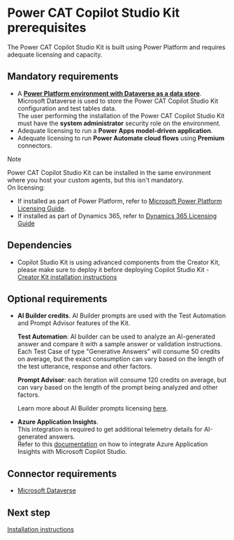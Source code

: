 # Power CAT Copilot Studio Kit prerequisites

The Power CAT Copilot Studio Kit is built using Power Platform and requires adequate licensing and capacity.

## Mandatory requirements

- A [**Power Platform environment with Dataverse as a data store**](https://learn.microsoft.com/power-platform/admin/create-environment). <br>
  Microsoft Dataverse is used to store the Power CAT Copilot Studio Kit configuration and test tables data. <br>
  The user performing the installation of the Power CAT Copilot Studio Kit must have the **system administrator** security role on the environment.
- Adequate licensing to run a **Power Apps model-driven application**.
- Adequate licensing to run **Power Automate cloud flows** using **Premium** connectors.

> [!NOTE]
> Power CAT Copilot Studio Kit can be installed in the same environment where you host your custom agents, but this isn't mandatory. <br>
> On licensing:
> - If installed as part of Power Platform, refer to [Microsoft Power Platform Licensing Guide](https://go.microsoft.com/fwlink/?linkid=2085130).
> - If installed as part of Dynamics 365, refer to  [Dynamics 365 Licensing Guide](https://go.microsoft.com/fwlink/p/?LinkId=866544)

## Dependencies

- Copilot Studio Kit is using advanced components from the Creator Kit, please make sure to deploy it before deploying Copilot Studio Kit - [Creator Kit installation instructions](https://learn.microsoft.com/power-platform/guidance/creator-kit/setup)

## Optional requirements

- **AI Builder credits**.
  AI Builder prompts are used with the Test Automation and Prompt Advisor features of the Kit.

  **Test Automation**: AI builder can be used to analyze an AI-generated answer and compare it with a sample answer or validation instructions. Each Test Case of type "Generative Answers" will consume 50 credits on average, but the exact consumption can vary based on the length of the test utterance, response and other factors.

  **Prompt Advisor**: each iteration will consume 120 credits on average, but can vary based on the length of the prompt being analyzed and other factors.

  Learn more about AI Builder prompts licensing [here](https://learn.microsoft.com/ai-builder/credit-management#ai-prompt-licensing).

- **Azure Application Insights**.<br>
  This integration is required to get additional telemetry details for AI-generated answers. <br>
  Refer to this [documentation](https://learn.microsoft.com/microsoft-copilot-studio/advanced-bot-framework-composer-capture-telemetry?tabs=webApp) on how to integrate Azure Application Insights with Microsoft Copilot Studio.

## Connector requirements

- [Microsoft Dataverse](https://learn.microsoft.com/connectors/commondataserviceforapps/)

## Next step
[Installation instructions](./INSTALLATION_INSTRUCTIONS.md)
